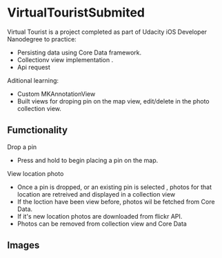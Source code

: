 # VirtualTouristSubmited

Virtual Tourist is a project completed as part of Udacity iOS Developer Nanodegree to practice:

- Persisting data using Core Data framework.
- Collectionv view implementation .
- Api request

Aditional learning:

- Custom MKAnnotationView
- Built views for droping pin on the map view, edit/delete in the photo collection view.

## Fumctionality

Drop a pin

- Press and hold to begin placing a pin on the map.

View location photo

- Once a pin is dropped, or an existing pin is selected , photos for that location are retreived and displayed in a collection view
- If the loction have been view before, photos wil be fetched from Core Data.
- If it's new location photos are downloaded from flickr API.
- Photos can be removed from collection view and Core Data

## Images

